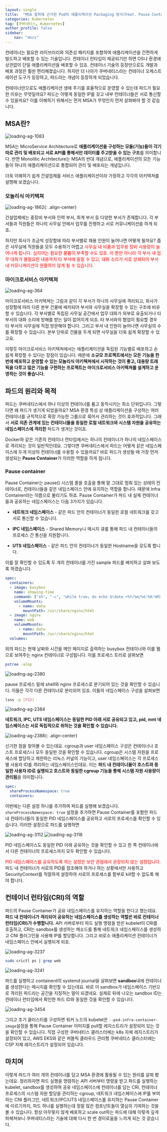 ```yaml
---
layout: single
title:  "MSA 철학에 근거한 Pod의 애플리케이션 Packaging 방식(Feat. Pause Container)"
categories: Kubernetes
tag: [쿠버네티스, Kubernetes]
author_profile: false
sidebar:
    nav: "docs"
---
```


컨테이너는 필요한 라이브러리와 의존성 패키지를 포함하여 애플리케이션을 간편하게 빌드하고 배포할 수 있는 기술입니다. 컨테이너 런타임이 제공되기만 하면 OS나 환경에 상관없이 단일 애플리케이션을 배포할 수 있죠. 컨테이너 기술의 등장만으로도 개발과 배포 과정은 훨씬 편리해졌습니다. 하지만 더 나아가 쿠버네티스라는 컨테이너 오케스트레이션 도구가 등장하고, 파드라는 개념이 등장하게 되었습니다.

컨테이너만으로도 애플리케이션 생애 주기를 효율적으로 운영할 수 있는데 파드가 필요한 이유는 무엇일까요? 파드는 어떻게 동일한 IP를 갖고 내부 컨테이너들은 서로 통신할 수 있을까요? 이를 이해하기 위해서는 먼저 MSA가 무엇인지 먼저 살펴봐야 할 것 같습니다.

## MSA란?

<img title="" src="../../images/2025-02-10-pod/abbda5e906368a1cf0c19c2b49c298f0a5a447ae.png" alt="loading-ag-1083" data-align="center">

MSA는 MicroService Architecture로 **애플리케이션을 구성하는 모듈(기능)들이 각기 따로 관리 및 배포되고 서로 API를 통해서만 데이터를 주고받을 수 있는 구조**를 의미합니다. 반면 Monolitic Architecture는 MSA의 반대 개념으로, 애플리케이션의 모든 기능들이 하나의 애플리케이션으로 통합되어 관리 및 배포되는 개념입니다. 

더욱 이해하기 쉽게 건설업체를 서비스 애플리케이션이라 가정하고 각각의 아키텍쳐를 설명해 보겠습니다.

### 모놀리식 아키텍쳐

<img title="" src="../../../images/2025-02-10-pod/8439101fc328f630572f12321e72e524335a1400.png" alt="loading-ag-1862" data-align="center">{: .align-center}

건설업체에는 중장비 부서와 인력 부서, 회계 부서 등 다양한 부서가 존재합니다. 각 부서들과 직원들은 하나의 사무실 안에서 업무를 진행하고 서로 커뮤니케이션을 하게 되죠.

하지만 회사가 조금씩 성장함에 따라 부서별로 채용 인원이 늘어나면 어떻게 될까요? 좁은 사무실에 직원들을 모두 수용하기 어렵고 <span style="color:red">사무실 내 비품과 업무용 장비 사용량이 늘어나게 됩니다. 심지어는 필요한 물품이 부족할 수도 있죠. 이 뿐만 아니라 각 부서 내 업무 대화가 불필요한 내용까지 타 부서에 들릴 수 있고, 대화 소리가 서로 상쇄되어 부서 내 커뮤니케이션이 원활하지 않게 될 수 있습니다.</span>

### 마이크로서비스 아키텍쳐

<img title="" src="../../images/2025-02-10-pod/db847cfa9e12c4fc5d2a8361b39eb801ef4e3953.png" alt="loading-ag-364" data-align="center">

마이크로서비스 아키텍쳐는 그림과 같이 각 부서가 하나의 사무실에 격리되고, 회사가 성장함에 따라 다른 본부 건물에 배치되어 부서와 사무실을 확장할 수 있는 구조에 비유할 수 있습니다. 각 부서별로 독립된 사무실 공간에서 업무 대화가 외부로 유출되거나 타 부서의 대화 소리에 방해를 받는 일이 없어지게 되죠. 타 부서와의 협업이 필요할 경우 타 부서의 사무실에 직접 방문해야 합니다. 그리고 부서 내 인원이 늘어나면 사무실의 수를 확장할 수 있습니다. 본부 단위로 건물을 두게 되면 사무실을 더욱 쉽게 확장할 수 있고요.

이렇듯 마이크로서비스 아키텍쳐에서는 애플리케이션을 독립된 기능별로 배포하고 손쉽게 확장할 수 있다는 장점이 있습니다. 때문에 **소규모 프로젝트에서는 모든 기능을 한 번에 배포하고 운영할 수 있는 모놀리식 아키텍쳐에서 시작하는 것이 좋고, 대용량 트래픽을 다루고 많은 기능을 구현하는 프로젝트는 마이크로서비스 아키텍쳐를 설계하고 운영하는 것이 좋습니다.**

## 파드의 원리와 목적

파드는 쿠버네티스에서 하나 이상의 컨테이너를 품고 동작시키는 최소 단위입니다. 그렇다면 왜 파드가 생기게 되었을까요? MSA 환경 특성 상 애플리케이션을 구성하는 여러 컨테이너를 규칙적으로 확장 가능한 그룹으로 묶어서 관리하는 것이 효과적입니다. 그래서 **서로 의존 관계에 있는 컨테이너들을 동일한 로컬 네트워크와 시스템 자원을 공유하는 네임스페이스에 격리한** 파드가 생겨난 것이죠.

Docker와 같은 기존의 컨테이너 런타임에서는 하나의 컨테이너가 하나의 네임스페이스로 격리되는 것이 일반적인데요. 그렇다면 쿠버네티스에서 파드는 어떻게 같은 네임스페이스에 두개 이상의 컨테이너를 수용할 수 있을까요? 바로 파드가 생성될 때 가장 먼저 생성되는 **Pause Container**가 이러한 역할을 하게 됩니다.

### Pause container

Pause Container는 pause() 시스템 콜을 호출을 통해 말 그대로 멈춰 있는 상태의 컨테이너로, 컨테이너들을 같은 네임스페이스 안에 유지하는 역할을 합니다. 때문에 Infra Container라는 이름으로 불리기도 하죠. Pause Container가 파드 내 실제 컨테이너들과 공유하는 네임스페이스는 다음 3가지가 있습니다.

- **네트워크 네임스페이스** - 같은 파드 안의 컨테이너가 동일한 로컬 네트워크를 갖고 서로 통신할 수 있습니다.

- **IPC 네임스페이스** - Shared Memory나 메시지 큐를 통해 파드 내 컨테이너들의 프로세스 간 통신을 지원합니다.

- **UTS 네임스페이스** - 같은 파드 안의 컨테이너가 동일한 Hostname을 갖도록 합니다.

이를 잘 확인할 수 있도록 두 개의 컨테이너를 가진 sample 파드를 배치하고 살펴 보도록 하겠습니다.

```yaml
spec:
  containers:
  - image: busybox
    name: showing-time
    command: ["sh", "-c", "while true; do echo $(date +%Y/%m/%d:%H:%M) > /usr/share/nginx/html/index.html; sleep 60; done"]
    volumeMounts:
      - name: data
        mountPath: /usr/share/nginx/html
  - image: nginx
    name: web
    volumeMounts:
      - name: data
        mountPath: /usr/share/nginx/html
  volumes:
```

위의 파드는 현재 날짜와 시간을 메인 페이지로 출력하는 busybox 컨테이너와 이를 웹으로 보여주는 nginx 컨테이너로 구성됩니다. 이를 프로세스 트리로 살펴보면

```bash
pstree -alnp
```

<img title="" src="../../images/2025-02-10-pod/2025-02-14-00-27-42-image.png" alt="loading-ag-2380" data-align="center">

pause 프로세스 밑에 shell와 nginx 프로세스로 분기되어 있는 것을 확인할 수 있습니다. 이들은 각각 다른 컨테이너로 분리되어 있죠. 이들의 네임스페이스 구성을 살펴보면

```bash
lsns -p [PID]
```

<img title="" src="../../images/2025-02-10-pod/2025-02-14-00-29-44-image.png" alt="loading-ag-2384" data-align="center">

**네트워크, IPC, UTS 네임스페이스는 동일한 PID 아래 서로 공유되고 있고, pid, mnt 네임스페이스는 서로 독립적으로 취하는 것을 확인할 수 있습니다.**

<img title="" src="../../images/2025-02-10-pod/2025-02-14-00-30-25-image.png" alt="loading-ag-2388" data-align="center">{: .align-center}

신기한 점을 찾아볼 수 있는데요. cgroup과 user 네임스페이스 구성은 컨테이너나 호스트 프로세스나 모두 동일한 것을 확인할 수 있습니다. cgroup은 시스템 자원을 프로세스에 할당하고 제한하는 리눅스 커널의 기능이고, user 네임스페이스는 각 프로세스 별 사용자 ID를 격리하는 네임스페이스인데요. 이는 **파드 내 컨테이너들이 호스트와 동일한 사용자 ID로 실행되고 호스트와 동일한 cgroup 기능을 통해 시스템 자원 사용량이 관리됨**을 의미합니다.

```yaml
spec:
  shareProcessNamespace: true
  containers:
```

이번에는 다른 설정 하나를 추가하여 파드를 실행해 보겠습니다. `shareProcessNamespace: true` 설정을 추가하면 Pause Container를 포함한 파드 내 컨테이너들이 동일한 PID 네임스페이스를 공유하고 서로의 프로세스를 확인할 수 있습니다. 이러한 설정으로 파드를 실행하면

<img title="" src="../../images/2025-02-10-pod/2025-02-14-00-44-54-image.png" alt="loading-ag-3112" data-align="center">

<img title="" src="../../images/2025-02-10-pod/2025-02-14-00-46-12-image.png" alt="loading-ag-3118" data-align="center">

PID 네임스페이스도 동일한 PID 아래 공유하는 것을 확인할 수 있고 한 쪽 컨테이너에서 다른 컨테이너의 프로세스까지 모두 확인할 수 있습니다.

<span style="color:red">PID 네임스페이스를 공유하도록 하는 설정은 보안 관점에서 권장되지 않는 설정입니다.</span> 파드 내 컨테이너가 서로의 PID를 참조해야 하거나 하는 상황에서만 사용하고 SecurityContext를 적절하게 설정하여 서로의 프로세스를 함부로 kill할 수 없도록 해야 합니다.

## 컨테이너 런타임(CRI)의 역할

파드의 Pause Container가 공유 네임스페이스를 유지하는 역할을 한다고 했는데요. **파드 내 컨테이너가 격리되어 공유하는 네임스페이스를 생성하는 역할은 바로 컨테이너 런타임(CRI)가 수행합니다.** API 서버로부터 파드 실행 명령을 받은 kubelet이 CRI를 호출하고, CRI는 sandbox를 생성하는 메소드를 통해 네트워크 네임스페이스를 생성하고 CNI 플러그인을 사용해 IP를 할당합니다. 그리고 비로소 애플리케이션 컨테이너가 네임스페이스 안에서 실행되게 되죠.

<img title="" src="../../images/2025-02-10-pod/2025-02-14-01-16-49-image.png" alt="loading-ag-3237" data-align="center">

```bash
sudo crictl ps | grep web
```

<img title="" src="../../images/2025-02-10-pod/2025-02-14-01-18-13-image.png" alt="loading-ag-3241" data-align="center">

파드를 실행하고 containerd의 systemd journal을 살펴보면 **sandbox**내에 컨테이너를 생성한다는 메시지를 확인할 수 있는데요. 바로 이 sandbox가 네임스페이스 기반으로 격리된 파드라는 공간을 지칭하는 말이 되겠네요. 실제로 뒤에 나오는 sandbox ID는 컨테이너 런타임에서 확인한 파드 ID와 동일한 것을 확인할 수 있습니다.

<img title="" src="../../images/2025-02-10-pod/2025-02-14-01-26-34-image.png" alt="loading-ag-3454" data-align="center">

그리고 초기 클러스터를 구성하면 워커 노드의 kubelet은 `--pod-infra-container-image`설정을 통해 Pause Container 이미지를 pull할 레지스트리가 설정되어 있는 것을 확인할 수 있습니다. 직접 구성한 쿠버네티스 클러스터에는 k8s 자체 레지스트리가 설정되어 있고, AWS EKS와 같은 퍼블릭 클라우드 관리형 쿠버네티스 클러스터에는 CSP 자체 레지스트리가 설정되어 있습니다.

## 마치며

이렇게 파드가 여러 개의 컨테이너를 담고 MSA 환경에 활용될 수 있는 원리를 살펴 봤는데요.  정리하자면 파드 실행을 명령하는 API 서버부터 명령을 받고 파드를 실행하는 kubelet, sandbox를 생성하여 공유 네임스페이스에 컨테이너를 담는 CRI, 컨테이너 프로세스의 시스템 자원 할당을 관리하는 cgroup, 네트워크 네임스페이스에 IP를 부여하는 CNI 플러그인, 네트워크/IPC/UTS 네임스페이스를 유지하는 Pause Container에 이르기까지, 파드 하나를 실행하는데 정말 많은 컴포넌트들이 열심히 기여하는 것을 볼 수 있습니다. 항상 아무렇지 않게 배포하고 scale out하는 파드에 대해 이렇게 깊게 파헤쳐보니 쿠버네티스라는 기술에 대해 다시 한 번 경이로움을 느끼게 되는 것 같습니다.
